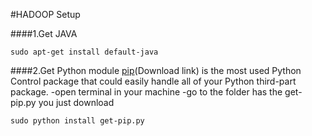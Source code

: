 #HADOOP Setup

####1.Get JAVA 
```
sudo apt-get install default-java
```

####2.Get Python module 
[pip](Download link) is the most used Python Control package  that could easily handle all of your Python third-part package.
-open terminal in your machine
-go to the folder has the get-pip.py you just download
```
sudo python install get-pip.py
```
[pip]:<https://bootstrap.pypa.io/get-pip.py>
